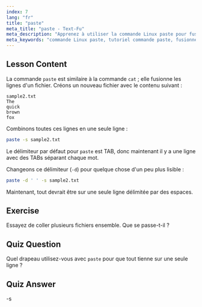```yaml
---
index: 7
lang: "fr"
title: "paste"
meta_title: "paste - Text-Fu"
meta_description: "Apprenez à utiliser la commande Linux paste pour fusionner les lignes de fichiers. Découvrez les délimiteurs et combinez des fichiers avec ce tutoriel essentiel sur les commandes Linux."
meta_keywords: "commande Linux paste, tutoriel commande paste, fusionner les lignes de fichiers, commandes Linux, Linux pour débutants, guide Linux"
---
```


## Lesson Content

La commande `paste` est similaire à la commande `cat` ; elle fusionne les lignes d'un fichier. Créons un nouveau fichier avec le contenu suivant :

```
sample2.txt
The
quick
brown
fox
```

Combinons toutes ces lignes en une seule ligne :

```bash
paste -s sample2.txt
```

Le délimiteur par défaut pour `paste` est TAB, donc maintenant il y a une ligne avec des TABs séparant chaque mot.

Changeons ce délimiteur (`-d`) pour quelque chose d'un peu plus lisible :

```bash
paste -d ' ' -s sample2.txt
```

Maintenant, tout devrait être sur une seule ligne délimitée par des espaces.

## Exercise

Essayez de coller plusieurs fichiers ensemble. Que se passe-t-il ?

## Quiz Question

Quel drapeau utilisez-vous avec `paste` pour que tout tienne sur une seule ligne ?

## Quiz Answer

-s
